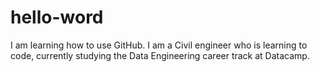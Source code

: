 # hello-word
I am learning how to use GitHub.
I am a Civil engineer who is learning to code, currently studying the Data Engineering career track at Datacamp.

